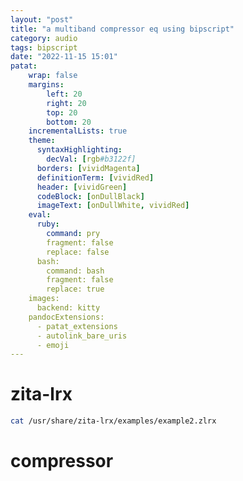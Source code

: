 ```yaml
---
layout: "post"
title: "a multiband compressor eq using bipscript"
category: audio
tags: bipscript
date: "2022-11-15 15:01"
patat:
    wrap: false
    margins:
        left: 20
        right: 20
        top: 20
        bottom: 20
    incrementalLists: true
    theme:
      syntaxHighlighting:
        decVal: [rgb#b3122f]
      borders: [vividMagenta]
      definitionTerm: [vividRed]
      header: [vividGreen]
      codeBlock: [onDullBlack]
      imageText: [onDullWhite, vividRed]
    eval:
      ruby:
        command: pry
        fragment: false
        replace: false
      bash:
        command: bash
        fragment: false
        replace: true
    images:
      backend: kitty
    pandocExtensions:
      - patat_extensions
      - autolink_bare_uris
      - emoji
---
```


# zita-lrx

```bash
cat /usr/share/zita-lrx/examples/example2.zlrx
```


[^0b6cc5ea]: https://kokkinizita.linuxaudio.org/linuxaudio/

# compressor
